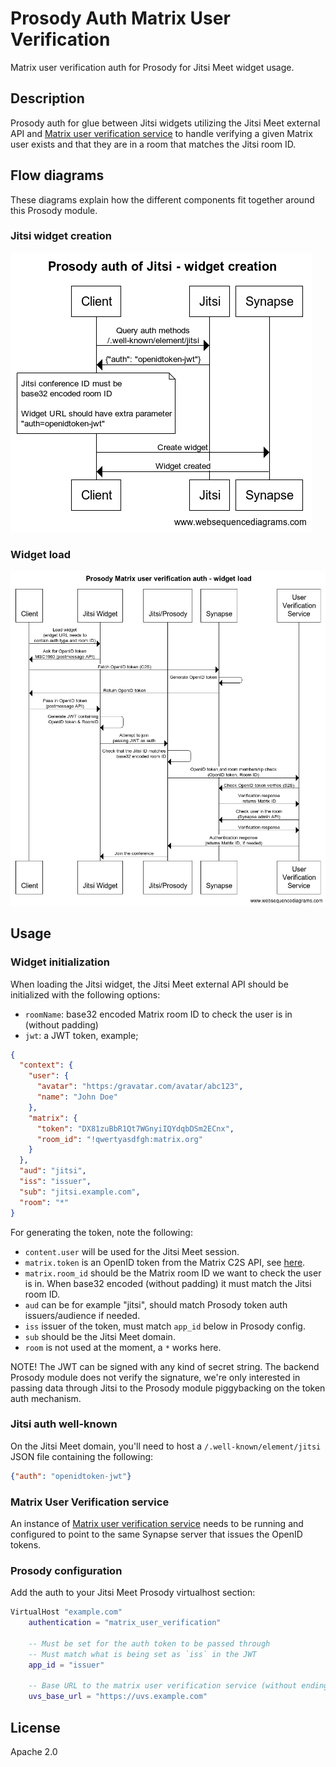 # Prosody Auth Matrix User Verification

Matrix user verification auth for Prosody for Jitsi Meet widget usage.

## Description

Prosody auth for glue between Jitsi widgets utilizing the Jitsi Meet external API 
and [Matrix user verification service](https://github.com/matrix-org/matrix-user-verification-service)
to handle verifying a given Matrix user exists and that they are in a room that
matches the Jitsi room ID.

## Flow diagrams

These diagrams explain how the different components fit together around this Prosody module.

### Jitsi widget creation

![](widget_creation.png)
            
### Widget load

![](widget_load.png)
              
## Usage

### Widget initialization

When loading the Jitsi widget, the Jitsi Meet external API should be 
initialized with the following options:

* `roomName`: base32 encoded Matrix room ID to check the user is in (without padding)
* `jwt`: a JWT token, example;

```json
{
  "context": {
    "user": {
      "avatar": "https:/gravatar.com/avatar/abc123",
      "name": "John Doe"
    },
    "matrix": {
      "token": "DX81zuBbR1Qt7WGnyiIQYdqbDSm2ECnx",
      "room_id": "!qwertyasdfgh:matrix.org"
    }
  },
  "aud": "jitsi",
  "iss": "issuer",
  "sub": "jitsi.example.com",
  "room": "*"
}
```

For generating the token, note the following:

* `content.user` will be used for the Jitsi Meet session.
* `matrix.token` is an OpenID token from the Matrix C2S API, see [here](https://matrix.org/docs/spec/client_server/r0.6.1#id154).
* `matrix.room_id` should be the Matrix room ID we want to check the user is in. When base32 encoded (without padding) it must match the Jitsi room ID.
* `aud` can be for example "jitsi", should match Prosody token auth issuers/audience if needed.
* `iss` issuer of the token, must match `app_id` below in Prosody config.
* `sub` should be the Jitsi Meet domain.
* `room` is not used at the moment, a `*` works here.

NOTE! The JWT can be signed with any kind of secret string. The backend Prosody module
does not verify the signature, we're only interested in passing data through Jitsi to the
Prosody module piggybacking on the token auth mechanism.

### Jitsi auth well-known

On the Jitsi Meet domain, you'll need to host a `/.well-known/element/jitsi` 
JSON file containing the following:

```json
{"auth": "openidtoken-jwt"}
```

### Matrix User Verification service

An instance of [Matrix user verification service](https://github.com/matrix-org/matrix-user-verification-service)
needs to be running and configured to point to the same Synapse server that issues
the OpenID tokens.

### Prosody configuration

Add the auth to your Jitsi Meet Prosody virtualhost section:

```lua
VirtualHost "example.com"
    authentication = "matrix_user_verification"

    -- Must be set for the auth token to be passed through
    -- Must match what is being set as `iss` in the JWT
    app_id = "issuer"

    -- Base URL to the matrix user verification service (without ending slash)
    uvs_base_url = "https://uvs.example.com"
```

## License

Apache 2.0
